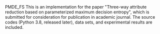 PMDE_FS
This is an implementation for the paper "Three-way attribute reduction based on parameterized maximum decision entropy", which is submitted for consideration for publication in academic journal. The source codes (Python 3.8, released later), data sets, and experimental results are included.
